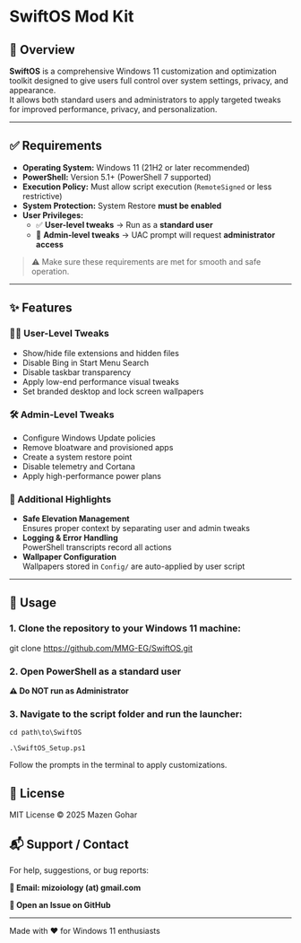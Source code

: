 # **SwiftOS Mod Kit**

## 🧭 Overview

**SwiftOS** is a comprehensive Windows 11 customization and optimization toolkit designed to give users full control over system settings, privacy, and appearance.  
It allows both standard users and administrators to apply targeted tweaks for improved performance, privacy, and personalization.

---

## ✅ Requirements

- **Operating System:** Windows 11 (21H2 or later recommended)  
- **PowerShell:** Version 5.1+ (PowerShell 7 supported)  
- **Execution Policy:** Must allow script execution (`RemoteSigned` or less restrictive)  
- **System Protection:** System Restore **must be enabled**  
- **User Privileges:**  
  - ✅ **User-level tweaks** → Run as a **standard user**  
  - 🔐 **Admin-level tweaks** → UAC prompt will request **administrator access**

> ⚠️ Make sure these requirements are met for smooth and safe operation.

---

## ✨ Features

### 🧑‍💻 User-Level Tweaks
- Show/hide file extensions and hidden files  
- Disable Bing in Start Menu Search  
- Disable taskbar transparency  
- Apply low-end performance visual tweaks  
- Set branded desktop and lock screen wallpapers  

### 🛠️ Admin-Level Tweaks
- Configure Windows Update policies  
- Remove bloatware and provisioned apps  
- Create a system restore point  
- Disable telemetry and Cortana  
- Apply high-performance power plans  

### 🧠 Additional Highlights
- **Safe Elevation Management**  
  Ensures proper context by separating user and admin tweaks  
- **Logging & Error Handling**  
  PowerShell transcripts record all actions  
- **Wallpaper Configuration**  
  Wallpapers stored in `Config/` are auto-applied by user script  

---

## 🚀 Usage

### 1. Clone the repository to your Windows 11 machine:

git clone https://github.com/MMG-EG/SwiftOS.git

### 2. Open PowerShell as a standard user
**⚠️ Do NOT run as Administrator**

### 3. Navigate to the script folder and run the launcher:

`cd path\to\SwiftOS`

`.\SwiftOS_Setup.ps1`

Follow the prompts in the terminal to apply customizations.

## 📄 License
MIT License © 2025 Mazen Gohar

## 📬 Support / Contact
For help, suggestions, or bug reports:

**📨 Email: mizoiology (at) gmail.com**

**🐛 Open an Issue on GitHub**

---

Made with ❤️ for Windows 11 enthusiasts
